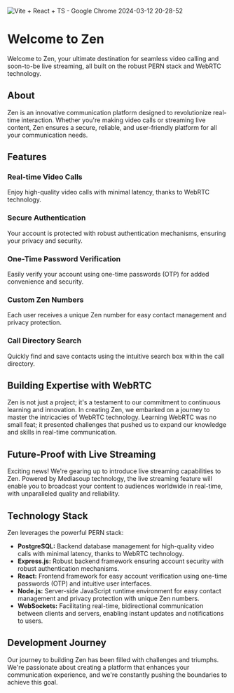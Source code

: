 ![Vite + React + TS - Google Chrome 2024-03-12 20-28-52](https://github.com/shashankvish0010/zen/assets/140178357/312bddae-54df-4e3e-981b-6a84e6bb521f)

# Welcome to Zen

Welcome to Zen, your ultimate destination for seamless video calling and soon-to-be live streaming, all built on the robust PERN stack and WebRTC technology.

## About

Zen is an innovative communication platform designed to revolutionize real-time interaction. Whether you're making video calls or streaming live content, Zen ensures a secure, reliable, and user-friendly platform for all your communication needs.

## Features

### Real-time Video Calls
Enjoy high-quality video calls with minimal latency, thanks to WebRTC technology.

### Secure Authentication
Your account is protected with robust authentication mechanisms, ensuring your privacy and security.

### One-Time Password Verification
Easily verify your account using one-time passwords (OTP) for added convenience and security.

### Custom Zen Numbers
Each user receives a unique Zen number for easy contact management and privacy protection.

### Call Directory Search
Quickly find and save contacts using the intuitive search box within the call directory.

## Building Expertise with WebRTC

Zen is not just a project; it's a testament to our commitment to continuous learning and innovation. In creating Zen, we embarked on a journey to master the intricacies of WebRTC technology. Learning WebRTC was no small feat; it presented challenges that pushed us to expand our knowledge and skills in real-time communication.

## Future-Proof with Live Streaming

Exciting news! We're gearing up to introduce live streaming capabilities to Zen. Powered by Mediasoup technology, the live streaming feature will enable you to broadcast your content to audiences worldwide in real-time, with unparalleled quality and reliability.

## Technology Stack

Zen leverages the powerful PERN stack:

- **PostgreSQL:** Backend database management for high-quality video calls with minimal latency, thanks to WebRTC technology.
- **Express.js:** Robust backend framework ensuring account security with robust authentication mechanisms.
- **React:** Frontend framework for easy account verification using one-time passwords (OTP) and intuitive user interfaces.
- **Node.js:** Server-side JavaScript runtime environment for easy contact management and privacy protection with unique Zen numbers.
- **WebSockets:** Facilitating real-time, bidirectional communication between clients and servers, enabling instant updates and notifications to users.

## Development Journey

Our journey to building Zen has been filled with challenges and triumphs. We're passionate about creating a platform that enhances your communication experience, and we're constantly pushing the boundaries to achieve this goal.
